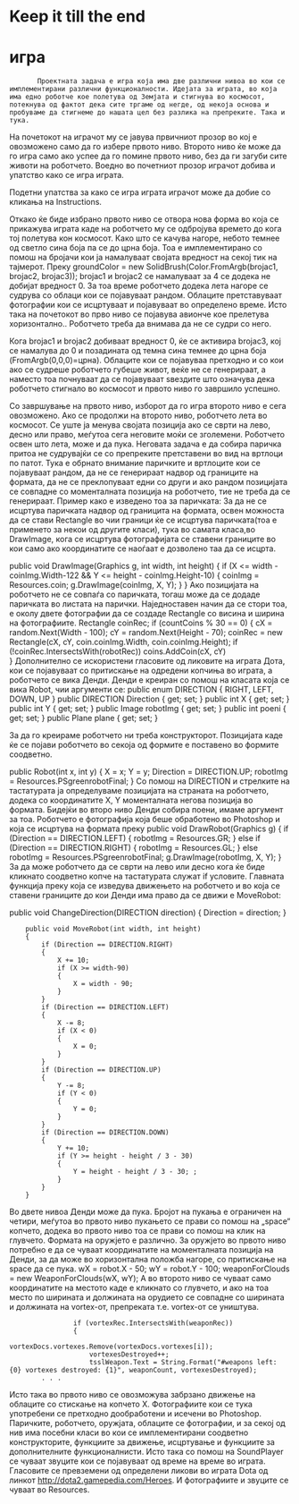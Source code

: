 Keep it till the end
===========
игра
==========
      
          
           Проектната задача е игра која има две различни нивоа во кои се имплементирани различни функционалности. Идејата за играта, во која има едно роботче кое полетува од Земјата и стигнува во космосот, потекнува од фактот дека сите тргаме од негде, од некоја основа и пробуваме да стигнеме до нашата цел без разлика на препреките. Така и тука. 
На почетокот на играчот му се јавува првичниот прозор во кој е овозможено само да го избере првото ниво. Второто ниво ќе може да го игра само ако успее да го помине првото ниво, без да ги загуби сите животи на роботчето. Воедно во почетниот прозор играчот добива и упатство како се игра играта.


Подетни упатства за како се игра играта играчот може да добие со кликања на Instructions.

Откако ќе биде избрано првото ниво се отвора нова форма во која се прикажува играта каде на роботчето му се одбројува времето до кога тој полетува кон космосот.  Како што се качува нагоре, небото темнее од светло сина боја па се до црна боја. Тоа е имплементирано со помош на бројачи кои ја намалуваат својата вредност на секој тик на тајмерот. Преку groundColor = new SolidBrush(Color.FromArgb(brojac1, brojac2, brojac3));
 brojac1 и brojac2 се намалуваат за 4 се додека не добијат вредност 0. За тоа време роботчето додека лета нагоре се судрува со облаци кои се појавуваат рандом. Облаците претставуваат фотографии кои се исцртуваат и појавуваат во определено време. 
Исто така на почетокот во прво ниво се појавува авионче кое прелетува хоризонтално.. Роботчето треба да внимава да не се судри со него.

Кога brojac1 и brojac2 добиваат вредност 0, ќе се активира brojac3, кој се намалува до 0 и позадината од темна сина темнее до црна боја (FromArgb(0,0,0)=црна). Облаците кои се појавуваа претходно и со кои ако се судреше роботчето губеше живот, веќе не се генерираат, а наместо тоа почнуваат да се појавуваат ѕвездите што означува дека роботчето стигнало во космосот и првото ниво го завршило успешно.

Со завршување на првото ниво, изборот да го игра второто ниво е сега овозможено. Ако се продолжи на второто ниво, роботчето лета во космосот. Се уште ја менува својата позиција ако се сврти на лево, десно или право, меѓутоа сега неговите моќи се зголемени. Роботчето освен што лета, може и да пука. Неговата задача е да собира паричка притоа не судрувајќи се со препреките претставени во вид на вртлоци по патот. Тука е обрнато внимание паричките и вртлоците кои се појавуваат рандом, да не се генерираат надвор од границите на формата, да не се преклопуваат едни со други и ако рандом позицијата се совпадне со моменталната позиција на роботчето, тие не треба да се генерираат. Пример како е изведено тоа за паричката:
За да не се исцртува паричката надвор од границита на формата, освен можноста да се стави Rectangle во чии граници ќе се исцртува паричката(тоа е применето за некои од другите класи), тука во самата класа,во DrawImage, кога се исцртува фотографијата се ставени границите во кои само ако координатите се наоѓаат е дозволено таа да се исцрта.

  public void DrawImage(Graphics g, int width, int height)
        {
            if (X <= width - coinImg.Width-122 && Y <= height - coinImg.Height-10)
            {
                coinImg = Resources.coin;
                g.DrawImage(coinImg, X, Y);
            }
        }
Ако позицијата на роботчето не се совпаѓа со паричката, тогаш може да се додаде паричката во листата на парички. Наједноставен начин да се стори тоа, е околу двете фотографии да се создаде Rectangle со висина и ширина на фотографиите. 
  Rectangle coinRec;
            if (countCoins % 30 == 0)
            {
                cX = random.Next(Width - 100);
                cY = random.Next(Height - 70);
              coinRec = new Rectangle(cX, cY, coin.coinImg.Width, coin.coinImg.Height);
                if (!coinRec.IntersectsWith(robotRec))
                coins.AddCoin(cX, cY)             
            }
Дополнително се искористени гласовите од ликовите на играта Дота, кои се појавуваат со притискање на одредени копчиња во играта, а роботчето се вика Денди.
Денди е креиран со помош на класата која се вика Robot, чии аргументи се:
   public enum DIRECTION
        {
            RIGHT,
            LEFT,
            DOWN,
            UP
        }
        public DIRECTION Direction { get; set; }
        public int X { get; set; }
        public int Y { get; set; }
        public Image robotImg { get; set; }
        public int poeni { get; set; }
        public Plane plane { get; set; }

За да го креираме роботчето ни треба конструкторот.  Позицијата каде ќе се појави роботчето во секоја од формите е поставено во формите соодветно.

public Robot(int x, int y)
        {
            X = x;
            Y = y;
            Direction = DIRECTION.UP;
            robotImg = Resources.PSgreenrobotFinal;
}
Со помош на DIRECTION и стрелките на тастатурата  ја определуваме позицијата на страната на роботчето, додека со координатите X, Y моменталната негова позиција во формата. Бидејќи во второ ниво Денди собира поени, имаме аргумент за тоа. Роботчето е фотографија која беше обработено во Photoshop и која се исцртува на формата преку
  public void DrawRobot(Graphics g)
        {
            if (Direction == DIRECTION.LEFT)
            {
                robotImg = Resources.GR;
            }
            else if (Direction == DIRECTION.RIGHT)
            {
                robotImg = Resources.GL;
            }
            else
            robotImg = Resources.PSgreenrobotFinal;
            g.DrawImage(robotImg, X, Y);
        }
За да може роботчето да се сврти на лево или десно кога ќе биде кликнато соодветно копче на тастатурата служат if условите. Главната функција преку која се изведува движењето на роботчето и во која се ставени границите до кои Денди има право да се движи е MoveRobot: 

public void ChangeDirection(DIRECTION direction)
        {
            Direction = direction;
        }

        public void MoveRobot(int width, int height)
        {
            if (Direction == DIRECTION.RIGHT)
            {
                X += 10;
                if (X >= width-90)
                {
                    X = width - 90;
                }
            }
            if (Direction == DIRECTION.LEFT)
            {               
                X -= 8;
                if (X < 0)
                {
                    X = 0;
                }
            }
            if (Direction == DIRECTION.UP)
            {
                Y -= 8;
                if (Y < 0)
                {
                    Y = 0;
                }
            }
            if (Direction == DIRECTION.DOWN)
            {
                Y += 10;
                if (Y >= height - height / 3 - 30)
                {
                    Y = height - height / 3 - 30; ;
                }
            }
        }
Во двете нивоа Денди може да пука. Бројот на пукања е ограничен на четири, меѓутоа во првото ниво пукањето се прави со помош на  „space“ копчето, додека во првото ниво тоа се прави со помош на клик на глувчето. Формата на оружјето е различно. За оружјето во првото ниво потребно е да се чуваат координатите на моменталната позиција на Денди, за да може во хоризонтална положба нагоре, со притискање на space да се пука.
 wX = robot.X - 50;
                wY = robot.Y - 100;
                weaponForClouds = new WeaponForClouds(wX, wY);
 А во второто ниво се чуваат само координатите на местото каде е кликнато со глувчето, и ако на тоа место по ширината и должината на орудието се совпадне со ширината и должината на vortex-от, препреката т.е. vortex-от се уништува.

                    if (vortexRec.IntersectsWith(weaponRec))
                    {
                        vortexDocs.vortexes.Remove(vortexDocs.vortexes[i]);
                        vortexesDestroyed++;
                        tsslWeapon.Text = String.Format("#weapons left: {0} vortexes destroyed: {1}", weaponCount, vortexesDestroyed);
 			. . .
 Исто така во првото ниво се овозможува забрзано движење на облаците со стискање на копчето X.
Фотографиите кои се тука употребени се претходно дообработени и исечени во Photoshop. Паричките, роботчето, оружјата, облаците се фотографии, и за секој од нив има посебни класи во кои се имплементирани соодветно конструкторите, функциите за движење, исцртување и функциите за дополнителните функционалнисти. Исто така со помош на SoundPlayer се чуваат звуците кои се појавуваат од време на време во играта. Гласовите се превземени од определени ликови во играта Dota од линкот http://dota2.gamepedia.com/Heroes.
И фотографиите и звуците се чуваат во Resources.
